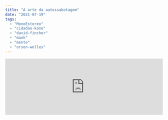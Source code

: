 ```yaml
---
title: "A arte da autossabotagem"
date: "2021-07-19"
tags: 
  - "MonoEstereo"
  - "cidadao-kane"
  - "david-fincher"
  - "mank"
  - "mente"
  - "orson-welles"
---
```


<iframe src="https://anchor.fm/monoestereo/embed/episodes/A-arte-da-autossabotagem-e14mn0g" height="180px" width="100%" frameborder="0" scrolling="no" style="width:100%;height:180px"></iframe>
